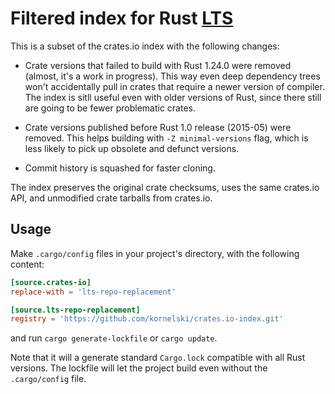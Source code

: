 
# Filtered index for Rust [LTS](https://lib.rs/lts)

This is a subset of the crates.io index with the following changes:

 * Crate versions that failed to build with Rust 1.24.0 were removed (almost, it's a work in progress).
   This way even deep dependency trees won't accidentally pull in crates that require a newer version of compiler.
   The index is sitll useful even with older versions of Rust, since there still are going to be fewer problematic crates.

 * Crate versions published before Rust 1.0 release (2015-05) were removed.
   This helps building with `-Z minimal-versions` flag, which is less likely to pick up obsolete and defunct versions.

 * Commit history is squashed for faster cloning.

The index preserves the original crate checksums, uses the same crates.io API, and unmodified crate tarballs from crates.io.

## Usage

Make `.cargo/config` files in your project's directory, with the following content:

```toml
[source.crates-io]
replace-with = 'lts-repo-replacement'

[source.lts-repo-replacement]
registry = 'https://github.com/kornelski/crates.io-index.git'
```

and run `cargo generate-lockfile` or `cargo update`.

Note that it will a generate standard `Cargo.lock` compatible with all Rust versions.
The lockfile will let the project build even without the `.cargo/config` file.
    